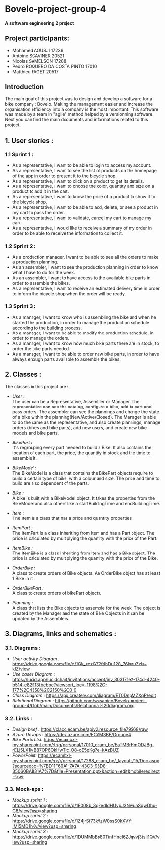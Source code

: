 # **Bovelo-project-group-4** 

#### A software engineering 2 project

## **Project participants:**

- Mohamed AOUSJI 17236
- Antoine SCAVINER 20521
- Nicolas SAMELSON 17288
- Pedro ROQUERO DA COSTA PINTO 17010
- Matthieu FAGET 20517


## **Introduction**

The main goal of this project was to design and develop a software for a bike company : Bovelo.
Making the management easier and increase the organisation efficiency into a company is the most important.
This software was made by a team in "agile" method helped by a versionning software. 
Next you can find the main documents and informations related to this project.

## **1. User stories :**

###  **1.1 Sprint 1 :**  

- As a representative, I want to be able to login to access my account.  
- As a representative, I want to see the list of products on the homepage of the app in order to present it to the bicycle shop.
- As a representative, I want to click on a product to get its details.
- As a representative, I want to choose the color, quantity and size on a product to add it in the cart.
- As a representative, I want to know the price of a product to show it to the bicycle shop.
- As a representative, I want to be able to add, delete, or see a product in my cart to pass the order.
- As a representative, I want to validate, cancel my cart to manage my cart.
- As a representative, I would like to receive a summary of my order in order to be able to receive the information to collect it.

### **1.2 Sprint 2 :**  

- As a production manager, I want to be able to see all the orders to make a production planning.
- As an assembler, I want to see the production planning in order to know what I have to do for the week.
- As an assembler, I want to have access to the available bike parts in order to assemble the bikes.
- As a representative, I want to receive an estimated delivery time in order to inform the bicycle shop when the order will be ready.

###  **1.3 Sprint 3 :**  
-	As a manager, I want to know who is assembling the bike and when he started the production, in order to manage the production schedule according to the building process.
-	As a manager, I want to be able to modify the production schedule, in order to manage the orders.
-	As a manager, I want to know how much bike parts there are in stock, to order the bike parts needed.
-	As a manager, I want to be able to order new bike parts, in order to have always enough parts available to assemble the bikes.

## **2. Classes :**  

The classes in this project are :

- *User :*  
The user can be a Representative, Assembler or Manager. The representative can see the catalog, configure a bike, add to cart and pass orders. The assembler can see the plannings and change the state of a bike within the planning(New/Active/Closed). The Manager is able to do the same as the representative, and also create plannings, manage orders (bikes and bike parts), add new users, and create new bike models and bike parts.

- *BikePart :*  
It's regrouping every part needed to build a Bike. It also contains the location of each part, the price, the quantity in stock and the time to assemble it.

- *BikeModel :*  
The BikeModel is a class that contains the BikePart objects require to build a certain type of bike, with a colour and size. The price and time to build are also dependent of the parts.

- *Bike :*  
A bike is built with a BikeModel object. It takes the properties from the BikeModel and also others like a startBuildingTime and endBuildingTime.

- *Item :*  
The Item is a class that has a price and quantity properties.

- *ItemPart :*  
The ItemPart is a class Inheriting from Item and has a Part object. The price is calculated by multiplying the quantity with the price of the Part.
  
- *ItemBike :*  
The ItemBike is a class Inheriting from Item and has a Bike object. The price is calculated by multiplying the quantity with the price of the Bike.
  
- *OrderBike :*  
A class to create orders of Bike objects. An OrderBike object has at least 1 Bike in it. 

- *OrderBikePart :*  
A class to create orders of bikePart objects.

- *Planning :*  
A class that lists the Bike objects to assemble for the week. The object is created by the Manager and the state of Bike Objects in it can be updated by the Assemblers.



## **3. Diagrams, links and schematics :**  

### **3.1. Diagrams :**  
- *User activity Diagram :* https://drive.google.com/file/d/1Gk_sozGZPf4hDu128_76lsnuZxIa-klZ/view  
- *Use cases Diagram :* https://lucid.app/lucidchart/invitations/accept/inv_303171e2-174d-4240-b514-e82913fbebbc?viewport_loc=-1198%2C-177%2C4358%2C2150%2C0_0
- *Class Diagram :* https://app.creately.com/diagram/ET0DnpMZXqP/edit
- *Relational Diagram :* https://github.com/wasanico/Bovelo-project-group-4/blob/main/Documents/Relationnal%20diagram.png

### **3.2. Links :**  
- *Design brief :* https://claco.ecam.be/apiv2/resource_file79568/raw
- *Azure Devops :* https://dev.azure.com/ECAM3BE/Groupe4  
- *Bike Parts List:* https://ecambxl-my.sharepoint.com/:t:/g/personal/17010_ecam_be/EaTMBrHmODJBg-rELj5LX1MB87OP6OkHwTrc_O8-oE5qKg?e=kAzBUZ
- *PowerPoint:* https://ecambxl-my.sharepoint.com/:p:/r/personal/17288_ecam_be/_layouts/15/Doc.aspx?sourcedoc=%7BD11F69A1-7A7A-43C3-98D8-35060BAB31A7%7D&file=Presentation.pptx&action=edit&mobileredirect=true


### **3.3. Mock-ups :**  
- *Mockup sprint 1 :* https://drive.google.com/file/d/1E008b_3q2edldHUvpJ3NwuaSqwDhu-G8/view?usp=sharing
- *Mockup sprint 2 :* https://drive.google.com/file/d/1Z4jrSf73k9zW0ssS0kXVY-IMI5MD1hKv/view?usp=sharing
- *Mockup sprint 3 :* https://drive.google.com/file/d/1DUMMbBp80TinfHncI6ZJqvvj3tsIi1QV/view?usp=sharing



